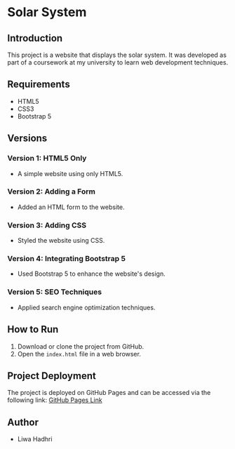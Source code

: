 # Solar System

## Introduction
This project is a website that displays the solar system. It was developed as part of a coursework at my university to learn web development techniques.

## Requirements
- HTML5
- CSS3
- Bootstrap 5

## Versions
### Version 1: HTML5 Only
- A simple website using only HTML5.

### Version 2: Adding a Form
- Added an HTML form to the website.

### Version 3: Adding CSS
- Styled the website using CSS.

### Version 4: Integrating Bootstrap 5
- Used Bootstrap 5 to enhance the website's design.

### Version 5: SEO Techniques
- Applied search engine optimization techniques.

## How to Run
1. Download or clone the project from GitHub.
2. Open the `index.html` file in a web browser.

## Project Deployment
The project is deployed on GitHub Pages and can be accessed via the following link:
[GitHub Pages Link](https://USERNAME.github.io/REPOSITORY)

## Author
- Liwa Hadhri
